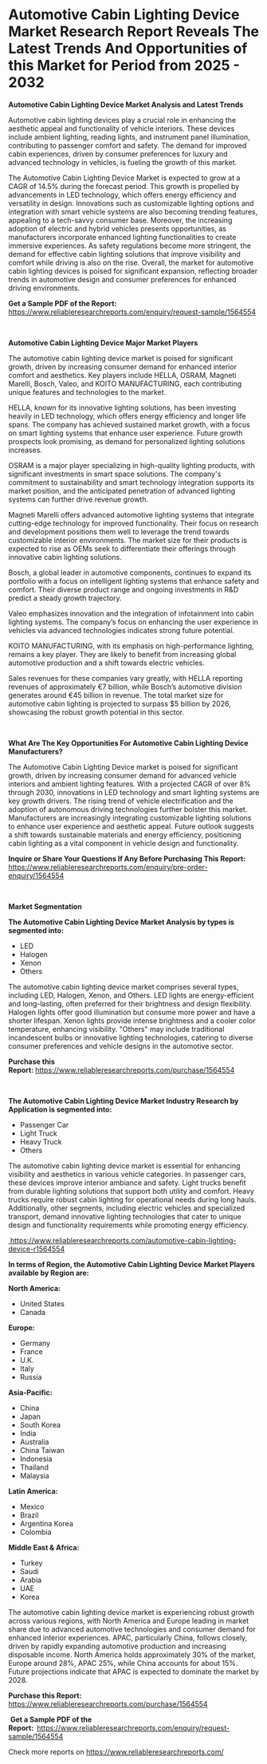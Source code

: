 <p><h1>Automotive Cabin Lighting Device Market Research Report Reveals The Latest Trends And Opportunities of this Market for Period from 2025 - 2032</h1></p><p><strong>Automotive Cabin Lighting Device Market Analysis and Latest Trends</strong></p>
<p><p>Automotive cabin lighting devices play a crucial role in enhancing the aesthetic appeal and functionality of vehicle interiors. These devices include ambient lighting, reading lights, and instrument panel illumination, contributing to passenger comfort and safety. The demand for improved cabin experiences, driven by consumer preferences for luxury and advanced technology in vehicles, is fueling the growth of this market.</p><p>The Automotive Cabin Lighting Device Market is expected to grow at a CAGR of 14.5% during the forecast period. This growth is propelled by advancements in LED technology, which offers energy efficiency and versatility in design. Innovations such as customizable lighting options and integration with smart vehicle systems are also becoming trending features, appealing to a tech-savvy consumer base. Moreover, the increasing adoption of electric and hybrid vehicles presents opportunities, as manufacturers incorporate enhanced lighting functionalities to create immersive experiences. As safety regulations become more stringent, the demand for effective cabin lighting solutions that improve visibility and comfort while driving is also on the rise. Overall, the market for automotive cabin lighting devices is poised for significant expansion, reflecting broader trends in automotive design and consumer preferences for enhanced driving environments.</p></p>
<p><strong>Get a Sample PDF of the Report:&nbsp;</strong> <a href="https://www.reliableresearchreports.com/enquiry/request-sample/1564554?utm_campaign=3557&utm_medium=2&utm_source=Github&utm_content=ia&utm_term=30032025&utm_id=automotive-cabin-lighting-device">https://www.reliableresearchreports.com/enquiry/request-sample/1564554</a></p>
<p>&nbsp;</p>
<p><strong>Automotive Cabin Lighting Device Major Market Players</strong></p>
<p><p>The automotive cabin lighting device market is poised for significant growth, driven by increasing consumer demand for enhanced interior comfort and aesthetics. Key players include HELLA, OSRAM, Magneti Marelli, Bosch, Valeo, and KOITO MANUFACTURING, each contributing unique features and technologies to the market.</p><p>HELLA, known for its innovative lighting solutions, has been investing heavily in LED technology, which offers energy efficiency and longer life spans. The company has achieved sustained market growth, with a focus on smart lighting systems that enhance user experience. Future growth prospects look promising, as demand for personalized lighting solutions increases.</p><p>OSRAM is a major player specializing in high-quality lighting products, with significant investments in smart space solutions. The company's commitment to sustainability and smart technology integration supports its market position, and the anticipated penetration of advanced lighting systems can further drive revenue growth.</p><p>Magneti Marelli offers advanced automotive lighting systems that integrate cutting-edge technology for improved functionality. Their focus on research and development positions them well to leverage the trend towards customizable interior environments. The market size for their products is expected to rise as OEMs seek to differentiate their offerings through innovative cabin lighting solutions.</p><p>Bosch, a global leader in automotive components, continues to expand its portfolio with a focus on intelligent lighting systems that enhance safety and comfort. Their diverse product range and ongoing investments in R&D predict a steady growth trajectory.</p><p>Valeo emphasizes innovation and the integration of infotainment into cabin lighting systems. The company’s focus on enhancing the user experience in vehicles via advanced technologies indicates strong future potential.</p><p>KOITO MANUFACTURING, with its emphasis on high-performance lighting, remains a key player. They are likely to benefit from increasing global automotive production and a shift towards electric vehicles.</p><p>Sales revenues for these companies vary greatly, with HELLA reporting revenues of approximately €7 billion, while Bosch’s automotive division generates around €45 billion in revenue. The total market size for automotive cabin lighting is projected to surpass $5 billion by 2026, showcasing the robust growth potential in this sector.</p></p>
<p>&nbsp;</p>
<p><strong>What Are The Key Opportunities For Automotive Cabin Lighting Device Manufacturers?</strong></p>
<p><p>The Automotive Cabin Lighting Device market is poised for significant growth, driven by increasing consumer demand for advanced vehicle interiors and ambient lighting features. With a projected CAGR of over 8% through 2030, innovations in LED technology and smart lighting systems are key growth drivers. The rising trend of vehicle electrification and the adoption of autonomous driving technologies further bolster this market. Manufacturers are increasingly integrating customizable lighting solutions to enhance user experience and aesthetic appeal. Future outlook suggests a shift towards sustainable materials and energy efficiency, positioning cabin lighting as a vital component in vehicle design and functionality.</p></p>
<p><strong>Inquire or Share Your Questions If Any Before Purchasing This Report:</strong> <a href="https://www.reliableresearchreports.com/enquiry/pre-order-enquiry/1564554?utm_campaign=3557&utm_medium=2&utm_source=Github&utm_content=ia&utm_term=30032025&utm_id=automotive-cabin-lighting-device">https://www.reliableresearchreports.com/enquiry/pre-order-enquiry/1564554</a></p>
<p>&nbsp;</p>
<p><strong>Market Segmentation</strong></p>
<p><strong>The Automotive Cabin Lighting Device Market Analysis by types is segmented into:</strong></p>
<p><ul><li>LED</li><li>Halogen</li><li>Xenon</li><li>Others</li></ul></p>
<p><p>The automotive cabin lighting device market comprises several types, including LED, Halogen, Xenon, and Others. LED lights are energy-efficient and long-lasting, often preferred for their brightness and design flexibility. Halogen lights offer good illumination but consume more power and have a shorter lifespan. Xenon lights provide intense brightness and a cooler color temperature, enhancing visibility. "Others" may include traditional incandescent bulbs or innovative lighting technologies, catering to diverse consumer preferences and vehicle designs in the automotive sector.</p></p>
<p><strong>Purchase this Report:&nbsp;</strong><a href="https://www.reliableresearchreports.com/purchase/1564554?utm_campaign=3557&utm_medium=2&utm_source=Github&utm_content=ia&utm_term=30032025&utm_id=automotive-cabin-lighting-device">https://www.reliableresearchreports.com/purchase/1564554</a></p>
<p>&nbsp;</p>
<p><strong>The Automotive Cabin Lighting Device Market Industry Research by Application is segmented into:</strong></p>
<p><ul><li>Passenger Car</li><li>Light Truck</li><li>Heavy Truck</li><li>Others</li></ul></p>
<p><p>The automotive cabin lighting device market is essential for enhancing visibility and aesthetics in various vehicle categories. In passenger cars, these devices improve interior ambiance and safety. Light trucks benefit from durable lighting solutions that support both utility and comfort. Heavy trucks require robust cabin lighting for operational needs during long hauls. Additionally, other segments, including electric vehicles and specialized transport, demand innovative lighting technologies that cater to unique design and functionality requirements while promoting energy efficiency.</p></p>
<p><a href="https://www.reliableresearchreports.com/automotive-cabin-lighting-device-r1564554?utm_campaign=3557&utm_medium=2&utm_source=Github&utm_content=ia&utm_term=30032025&utm_id=automotive-cabin-lighting-device">&nbsp;https://www.reliableresearchreports.com/automotive-cabin-lighting-device-r1564554</a></p>
<p><strong>In terms of Region, the Automotive Cabin Lighting Device Market Players available by Region are:</strong></p>
<p>
    <p> <strong> North America: </strong>
        <ul>
            <li>United States</li>
            <li>Canada</li>
        </ul>
        </p> 
    <p> <strong> Europe: </strong>
        <ul>
            <li>Germany</li>
            <li>France</li>
            <li>U.K.</li>
            <li>Italy</li>
            <li>Russia</li>
        </ul>
        </p> 
    <p> <strong> Asia-Pacific: </strong>
        <ul>
            <li>China</li>
            <li>Japan</li>
            <li>South Korea</li>
            <li>India</li>
            <li>Australia</li>
            <li>China Taiwan</li>
            <li>Indonesia</li>
            <li>Thailand</li>
            <li>Malaysia</li>
        </ul>
        </p> 
    <p> <strong> Latin America: </strong>
        <ul>
            <li>Mexico</li>
            <li>Brazil</li>
            <li>Argentina Korea</li>
            <li>Colombia</li>
        </ul>
        </p> 
    <p> <strong> Middle East & Africa: </strong>
        <ul>
            <li>Turkey</li>
            <li>Saudi</li>
            <li>Arabia</li>
            <li>UAE</li>
            <li>Korea</li>
        </ul>
    </p>
    </p>
<p><p>The automotive cabin lighting device market is experiencing robust growth across various regions, with North America and Europe leading in market share due to advanced automotive technologies and consumer demand for enhanced interior experiences. APAC, particularly China, follows closely, driven by rapidly expanding automotive production and increasing disposable income. North America holds approximately 30% of the market, Europe around 28%, APAC 25%, while China accounts for about 15%. Future projections indicate that APAC is expected to dominate the market by 2028.</p></p>
<p><strong>Purchase this Report: </strong><a href="https://www.reliableresearchreports.com/purchase/1564554?utm_campaign=3557&utm_medium=2&utm_source=Github&utm_content=ia&utm_term=30032025&utm_id=automotive-cabin-lighting-device">https://www.reliableresearchreports.com/purchase/1564554</a></p>
<p>&nbsp;<strong>Get a Sample PDF of the Report:&nbsp;&nbsp;</strong><a href="https://www.reliableresearchreports.com/enquiry/request-sample/1564554?utm_campaign=3557&utm_medium=2&utm_source=Github&utm_content=ia&utm_term=30032025&utm_id=automotive-cabin-lighting-device">https://www.reliableresearchreports.com/enquiry/request-sample/1564554</a></p>
<p><strong></strong></p>
<p>Check more reports on <a href="https://www.reliableresearchreports.com/?utm_campaign=3557&utm_medium=2&utm_source=Github&utm_content=ia&utm_term=30032025&utm_id=automotive-cabin-lighting-device">https://www.reliableresearchreports.com/</a></p>
